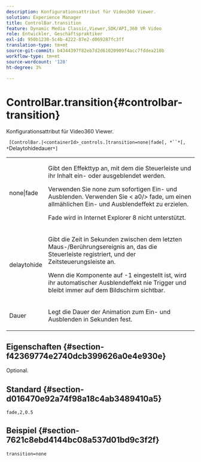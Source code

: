 ```yaml
---
description: Konfigurationsattribut für Video360 Viewer.
solution: Experience Manager
title: ControlBar.transition
feature: Dynamic Media Classic,Viewer,SDK/API,360 VR Video
role: Entwickler, Geschäftspraktiker
exl-id: 950b1230-5c4b-4222-87e2-d069287fc3ff
translation-type: tm+mt
source-git-commit: b4344397f82eb7d2d61020909f4acc7fddea210b
workflow-type: tm+mt
source-wordcount: '128'
ht-degree: 3%

---
```


# ControlBar.transition{#controlbar-transition}

Konfigurationsattribut für Video360 Viewer.

` [ControlBar.|<containerId>_controls.]transition=none|fade[, *``*[, *`Delaytohidedauer`*]`

<table id="table_C616483932C2482CA9794DDD7313FD7C"> 
 <tbody> 
  <tr> 
   <td colname="col1"> <p> <span class="codeph"> none|fade</span> </p> </td> 
   <td colname="col2"> <p> Gibt den Effekttyp an, mit dem die Steuerleiste und ihr Inhalt ein- oder ausgeblendet werden. </p> <p>Verwenden Sie <span class="codeph"> none</span> zum sofortigen Ein- und Ausblenden. Verwenden Sie &lt; a0/&gt; fade</span>, um einen allmählichen Ein- und Ausblendeffekt zu erzielen.<span class="codeph"> </span></p> <p>Fade wird in Internet Explorer 8 nicht unterstützt. </p> </td> 
  </tr> 
  <tr> 
   <td colname="col1"> <p> <span class="codeph"> <span class="varname"> delaytohide</span> </span> </p> </td> 
   <td colname="col2"> <p>Gibt die Zeit in Sekunden zwischen dem letzten Maus-/Berührungsereignis an, das die Steuerleiste registriert, und der Zeitsteuerungsleiste an. </p> <p> Wenn die Komponente auf <span class="codeph"> -1</span> eingestellt ist, wird ihr automatischer Ausblendeffekt nie Trigger und bleibt immer auf dem Bildschirm sichtbar. </p> </td> 
  </tr> 
  <tr> 
   <td colname="col1"> <p> <span class="codeph"> <span class="varname"> Dauer</span> </span> </p> </td> 
   <td colname="col2"> <p>Legt die Dauer der Animation zum Ein- und Ausblenden in Sekunden fest. </p> </td> 
  </tr> 
 </tbody> 
</table>

## Eigenschaften {#section-f42369774e2740dcb399626a0e4e930e}

Optional.

## Standard {#section-d016470e92a74f98a18c4ab3489410a5}

`fade,2,0.5`

## Beispiel {#section-7621c8ebd4144bc08a537d01bd9c3f2f}

```
transition=none
```
